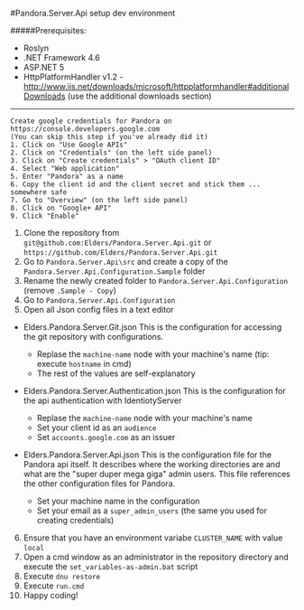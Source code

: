 #Pandora.Server.Api setup dev environment

#####Prerequisites:
- Roslyn
- .NET Framework 4.6
- ASP.NET 5
- HttpPlatformHandler v1.2 - http://www.iis.net/downloads/microsoft/httpplatformhandler#additionalDownloads (use the additional downloads section)

- - -
    Create google credentials for Pandora on https://console.developers.google.com
    (You can skip this step if you've already did it)
    1. Click on "Use Google APIs"
    2. Click on "Credentials" (on the left side panel)
    3. Click on "Create credentials" > "OAuth client ID"
    4. Select "Web application"
    5. Enter "Pandora" as a name
    6. Copy the client id and the client secret and stick them ... somewhere safe
    7. Go to "Overview" (on the left side panel)
    8. Click on "Google+ API"
    9. Click "Enable"

1. Clone the repository from `git@github.com:Elders/Pandora.Server.Api.git` or `https://github.com/Elders/Pandora.Server.Api.git`
2. Go to `Pandora.Server.Api\src` and create a copy of the `Pandora.Server.Api.Configuration.Sample` folder
3. Rename the newly created folder to `Pandora.Server.Api.Configuration` (remove `.Sample - Copy`)
4. Go to `Pandora.Server.Api.Configuration`
5. Open all Json config files in a text editor
 - Elders.Pandora.Server.Git.json
    This is the configuration for accessing the git repository with configurations.

    - Replase the `machine-name` node with your machine's name (tip: execute `hostname` in cmd)
    - The rest of the values are self-explanatory

 - Elders.Pandora.Server.Authentication.json
    This is the configuration for the api authentication with IdentiotyServer

    - Replase the `machine-name` node with your machine's name
    - Set your client id as an `audience`
    - Set `accounts.google.com` as an issuer

 - Elders.Pandora.Server.Api.json
    This is the configuration file for the Pandora api itself. It describes where the working directories are and what are the "super duper mega giga" admin users.
    This file references the other configuration files for Pandora.

    - Set your machine name in the configuration
    - Set your email as a `super_admin_users` (the same you used for creating credentials)

6. Ensure that you have an environment variabe `CLUSTER_NAME` with value `local`
7. Open a cmd window as an administrator in the repository directory and execute the `set_variables-as-admin.bat` script
8. Execute `dnu restore`
9. Execute `run.cmd`
10. Happy coding!
